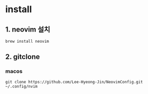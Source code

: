 # install
## 1. neovim 설치
```
brew install neovim
```
## 2. gitclone
### macos
```
git clone https://github.com/Lee-Hyeong-Jin/NeovimConfig.git ~/.config/nvim
```
